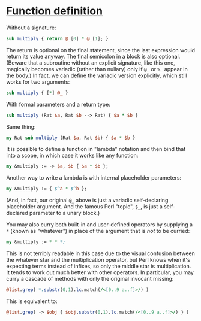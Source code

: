 [1]: https://rosettacode.org/wiki/Function_definition

# [Function definition][1]

Without a signature:

```perl
sub multiply { return @_[0] * @_[1]; }
```


The return is optional on the final statement, since the last expression would return its value anyway. The final semicolon in a block is also optional.
(Beware that a subroutine without an explicit signature, like this one, magically becomes variadic (rather than nullary) only if `@_` or `%_` appear in the body.) In fact, we can define the variadic version explicitly, which still works for two arguments:

```perl
sub multiply { [*] @_ }
```


With formal parameters and a return type:

```perl
sub multiply (Rat $a, Rat $b --> Rat) { $a * $b }
```


Same thing:

```perl
my Rat sub multiply (Rat $a, Rat $b) { $a * $b }
```


It is possible to define a function in "lambda" notation and then bind that into a scope, in which case it works like any function:

```perl
my &multiply := -> $a, $b { $a * $b };
```


Another way to write a lambda is with internal placeholder parameters:

```perl
my &multiply := { $^a * $^b };
```


(And, in fact, our original `@_` above is just a variadic self-declaring placeholder argument. And the famous Perl "topic", `$_`, is just a self-declared parameter to a unary block.)



You may also curry both built-in and user-defined operators by supplying a `*` (known as "whatever") in place of the argument that is *not* to be curried:

```perl
my &multiply := * * *;
```


This is not terribly readable in this case due to the visual confusion between the whatever star and the multiplication operator, but Perl knows when it's expecting terms instead of infixes, so only the middle star is multiplication.
It tends to work out much better with other operators. In particular, you may
curry a cascade of methods with only the original invocant missing:

```perl
@list.grep( *.substr(0,1).lc.match(/<[0..9 a..f]>/) )
```


This is equivalent to:

```perl
@list.grep( -> $obj { $obj.substr(0,1).lc.match(/<[0..9 a..f]>/) } )
```